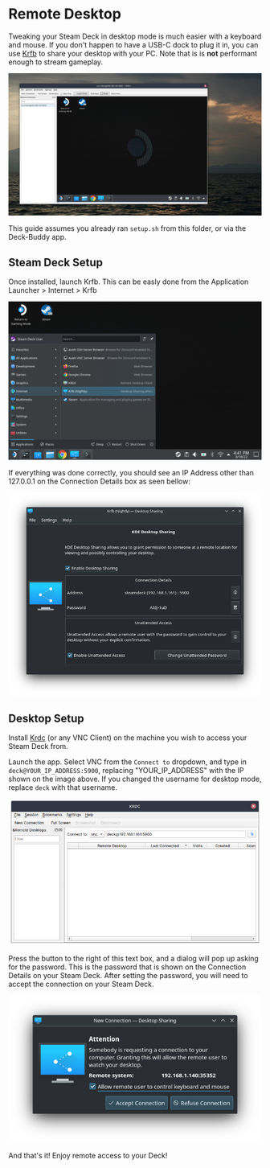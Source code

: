 # Remote Desktop

Tweaking your Steam Deck in desktop mode is much easier with a keyboard and mouse. If you don't happen to have a USB-C dock to plug it in, you can use [Krfb](https://userbase.kde.org/Krfb) to share your desktop with your PC. Note that is is **not** performant enough to stream gameplay. 

![remote-desktop demo](.screenshots/remote-desktop-demo.png)

This guide assumes you already ran `setup.sh` from this folder, or via the Deck-Buddy app.

## Steam Deck Setup

Once installed, launch Krfb. This can be easly done from the Application Launcher > Internet > Krfb

![Launching krfb](.screenshots/launching-krfb.png)

If everything was done correctly, you should see an IP Address other than 127.0.0.1 on the Connection Details box as seen bellow: 

![krfb startup](.screenshots/krfb-startup.png)

## Desktop Setup

Install [Krdc](https://userbase.kde.org/Krdc) (or any VNC Client) on the machine you wish to access your Steam Deck from.

Launch the app. Select VNC from the `Connect to` dropdown, and type in `deck@YOUR_IP_ADDRESS:5900`, replacing "YOUR_IP_ADDRESS" with the IP shown on the image above. If you changed the username for desktop mode, replace `deck` with that username. 

![krdc config](.screenshots/krdc-connect.png)

Press the button to the right of this text box, and a dialog will pop up asking for the password. This is the password that is shown on the Connection Details on your Steam Deck. After setting the password, you will need to accept the connection on your Steam Deck. 

![Allow Access](.screenshots/allow-access.png)

And that's it! Enjoy remote access to your Deck! 